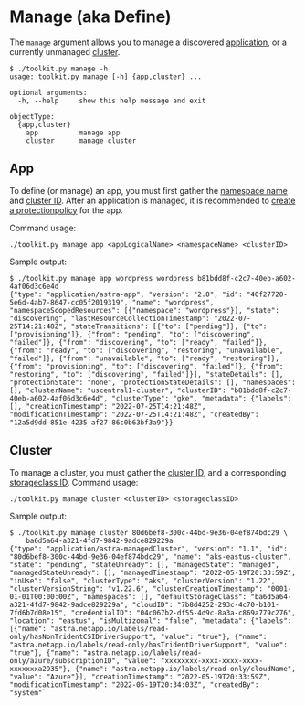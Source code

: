 # Manage (aka Define)

The `manage` argument allows you to manage a discovered [application](#app), or a currently unmanaged [cluster](#cluster).

```text
$ ./toolkit.py manage -h                
usage: toolkit.py manage [-h] {app,cluster} ...

optional arguments:
  -h, --help     show this help message and exit

objectType:
  {app,cluster}
    app          manage app
    cluster      manage cluster
```

## App

To define (or manage) an app, you must first gather the [namespace name](../list/README.md#namespaces) and [cluster ID](../list/README.md#clusters).  After an application is managed, it is recommended to [create a protectionpolicy](../create/README.md#protectionpolicy) for the app.

Command usage:

```text
./toolkit.py manage app <appLogicalName> <namespaceName> <clusterID>
```

Sample output:

```text
$ ./toolkit.py manage app wordpress wordpress b81bdd8f-c2c7-40eb-a602-4af06d3c6e4d
{"type": "application/astra-app", "version": "2.0", "id": "40f27720-5e6d-4ab7-8647-cc05f2019319", "name": "wordpress", "namespaceScopedResources": [{"namespace": "wordpress"}], "state": "discovering", "lastResourceCollectionTimestamp": "2022-07-25T14:21:48Z", "stateTransitions": [{"to": ["pending"]}, {"to": ["provisioning"]}, {"from": "pending", "to": ["discovering", "failed"]}, {"from": "discovering", "to": ["ready", "failed"]}, {"from": "ready", "to": ["discovering", "restoring", "unavailable", "failed"]}, {"from": "unavailable", "to": ["ready", "restoring"]}, {"from": "provisioning", "to": ["discovering", "failed"]}, {"from": "restoring", "to": ["discovering", "failed"]}], "stateDetails": [], "protectionState": "none", "protectionStateDetails": [], "namespaces": [], "clusterName": "uscentral1-cluster", "clusterID": "b81bdd8f-c2c7-40eb-a602-4af06d3c6e4d", "clusterType": "gke", "metadata": {"labels": [], "creationTimestamp": "2022-07-25T14:21:48Z", "modificationTimestamp": "2022-07-25T14:21:48Z", "createdBy": "12a5d9dd-851e-4235-af27-86c0b63bf3a9"}}
```

## Cluster

To manage a cluster, you must gather the [cluster ID](../list/README.md#clusters), and a corresponding [storageclass ID](../list/README.md#storageclasses).  Command usage:

```text
./toolkit.py manage cluster <clusterID> <storageclassID>
```

Sample output:

```text
$ ./toolkit.py manage cluster 80d6bef8-300c-44bd-9e36-04ef874bdc29 \
    ba6d5a64-a321-4fd7-9842-9adce829229a
{"type": "application/astra-managedCluster", "version": "1.1", "id": "80d6bef8-300c-44bd-9e36-04ef874bdc29", "name": "aks-eastus-cluster", "state": "pending", "stateUnready": [], "managedState": "managed", "managedStateUnready": [], "managedTimestamp": "2022-05-19T20:33:59Z", "inUse": "false", "clusterType": "aks", "clusterVersion": "1.22", "clusterVersionString": "v1.22.6", "clusterCreationTimestamp": "0001-01-01T00:00:00Z", "namespaces": [], "defaultStorageClass": "ba6d5a64-a321-4fd7-9842-9adce829229a", "cloudID": "7b8d4252-293c-4c70-b101-7fd6b7d08e15", "credentialID": "04c067b2-df55-4d9c-8a3a-c869a779c276", "location": "eastus", "isMultizonal": "false", "metadata": {"labels": [{"name": "astra.netapp.io/labels/read-only/hasNonTridentCSIDriverSupport", "value": "true"}, {"name": "astra.netapp.io/labels/read-only/hasTridentDriverSupport", "value": "true"}, {"name": "astra.netapp.io/labels/read-only/azure/subscriptionID", "value": "xxxxxxxx-xxxx-xxxx-xxxx-xxxxxxxa2935"}, {"name": "astra.netapp.io/labels/read-only/cloudName", "value": "Azure"}], "creationTimestamp": "2022-05-19T20:33:59Z", "modificationTimestamp": "2022-05-19T20:34:03Z", "createdBy": "system"`
```
